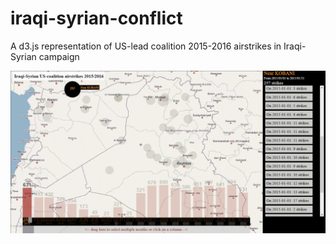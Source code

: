 # iraqi-syrian-conflict
A d3.js representation of US-lead coalition 2015-2016 airstrikes in Iraqi-Syrian campaign

![A gif demo](img/map-demo.gif?raw=true "Demo")
